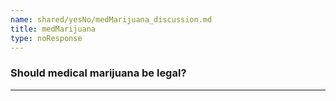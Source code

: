 ```yaml
---
name: shared/yesNo/medMarijuana_discussion.md
title: medMarijuana
type: noResponse
---
```


### Should medical marijuana be legal?

---

